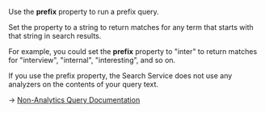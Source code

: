 Use the **prefix** property to run a prefix query.

Set the property to a string to return matches for any term that starts with that string in search results.

For example, you could set the **prefix** property to "inter" to return matches for "interview", "internal", "interesting", and so on.

If you use the prefix property, the Search Service does not use any analyzers on the contents of your query text.

→ [Non-Analytics Query Documentation](https://docs.couchbase.com/server/current/search/search-request-params.html#non-analytic-queries)